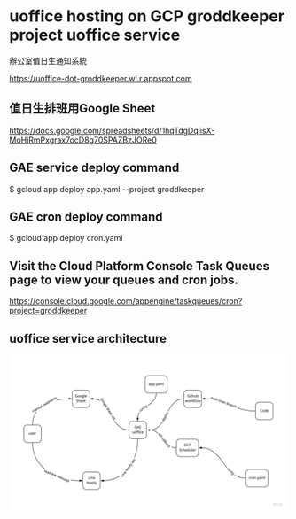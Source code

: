 # uoffice hosting on GCP groddkeeper project uoffice service
辦公室值日生通知系統

https://uoffice-dot-groddkeeper.wl.r.appspot.com

## 值日生排班用Google Sheet

https://docs.google.com/spreadsheets/d/1hqTdgDqiisX-MoHjRmPxgrax7ocD8g70SPAZBzJORe0

## GAE service deploy command
$ gcloud app deploy app.yaml --project groddkeeper

## GAE cron deploy command
$ gcloud app deploy cron.yaml

## Visit the Cloud Platform Console Task Queues page to view your queues and cron jobs.
https://console.cloud.google.com/appengine/taskqueues/cron?project=groddkeeper

## uoffice service architecture
![uoffice](https://raw.githubusercontent.com/FLHCoLtd/uoffice/main/uoffice.jpg?raw=true|width=640)
